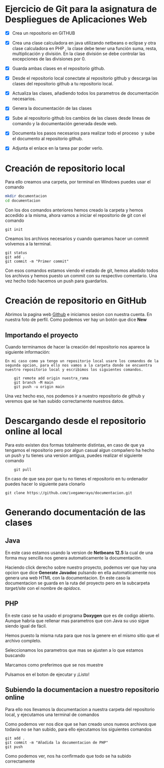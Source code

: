 # Ejercicio de Git para la asignatura de Despliegues de Aplicaciones Web


- [x] Crea un repositorio en GITHUB 

- [x] Crea una clase calculadora en java utilizando netbeans o eclipse y otra clase calculadora en PHP , la clase debe tener una función suma, resta, multiplicación y división. En la clase división se debe controlar las excepciones de las divisiones por 0. 

- [x] Guarda ambas clases en el repositorio github. 

- [x] Desde el repositorio local conectate al repositorio github y descarga las clases del repositorio github a tu repositorio local.

- [x] Actualiza las clases, añadiendo todos los parametros de documentación necesarios. 

- [x] Genera la documentación de las clases

- [x] Sube al repositorio github los cambios de las clases desde líneas de comando y la documentación generada desde web. 

- [x] Documenta los pasos necesarios para realizar todo el proceso  y sube el documento al repositorio github. 

- [x] Adjunta el enlace en la tarea par poder verlo.

# Creación de repositorio local
Para ello creamos una carpeta, por terminal en Windows puedes usar el comando
```bash
mkdir documentacion
cd documentacion
```
Con los dos comandos anteriores hemos creado la carpeta y hemos accedido a la misma, ahora vamos a iniciar el repositorio de git con el comando

```git
git init
```

Creamos los archivos necesarios y cuando queramos hacer un commit volvemos a la terminal.

```git
git status
git add .
git commit -m "Primer commit"
```

Con esos comandos estamos viendo el estado de git, hemos añadido todos los archivos y hemos puesto un commit con su respectivo comentario. Una vez hecho todo hacemos un push para guardarlos.


# Creación de repositorio en GitHub
Abrimos la pagina web [Github](https://github.com) e iniciamos sesion con nuestra cuenta. En nuestra foto de perfil. Como podemos ver hay un botón que dice **New**


## Importando el proyecto
Cuando terminamos de hacer la creación del repositorio nos aparece la siguiente información:

	En mi caso como ya tengo un repositorio local usare los comandos de la segunda opcion, para ello nos vamos a la carpeta donde se encuentra nuestro repositorio local y escribimos los siguientes comandos.

```git
	git remote add origin nuestra_rama
	git branch -M main
	git push -u origin main
```


Una vez hecho eso, nos podemos ir a nuestro repositorio de github y veremos que se han subido correctamente nuestros datos.


# Descargando desde el repositorio online al local

Para esto existen dos formas totalmente distintas, en caso de que ya tengamos el repositorio pero por algun casual algun compañero ha hecho un push y tu tienes una version antigua, puedes realizar el siguiente comando

```git
	git pull
```

En caso de que sea por que tu no tienes el repositorio en tu ordenador puedes hacer lo siguiente para clonarlo

```git 
git clone https://github.com/ivegamerayo/documentacion.git
```

# Generando documentación de las clases
## Java
En este caso estamos usando la version de __Netbeans 12.5__ la cual de una forma muy sencilla nos genera automaticamente la documentación.


Haciendo click derecho sobre nuestro proyecto, podemos ver que hay una opcion que dice __Generate Javadoc__ pulsando en ella automaticamente nos genera una web HTML con la documentacion. En este caso la documentacion se guarda en la ruta del proyecto pero en la subcarpeta _target/site_ con el nombre de _apidocs_.

## PHP
En este caso se ha usado el programa __Doxygen__ que es de codigo abierto. Aunque habria que rellenar mas parametros que con Java su uso sigue siendo igual de fácil.

Hemos puesto la misma ruta para que nos la genere en el mismo sitio que el archivo completo.

Seleccionamos los parametros que mas se ajusten a lo que estamos buscando

Marcamos como preferimos que se nos muestre

Pulsamos en el boton de ejecutar y ¡Listo!

## Subiendo la documentacion a nuestro repositorio online
Para ello nos llevamos la documentacion a nuestra carpeta del repositorio local, y ejecutamos una terminal de comandos

Como podemos ver nos dice que se han creado unos nuevos archivos que todavia no se han subido, para ello ejecutamos los siguientes comandos

```git
git add .
git commit -m "Añadida la documentacion de PHP"
git push
```
Como podemos ver, nos ha confirmado que todo se ha subido correctamente
